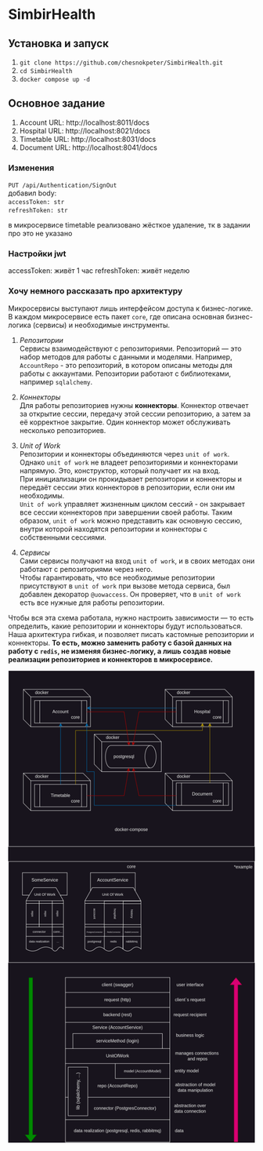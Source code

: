 # SimbirHealth

## Установка и запуск
1. `git clone https://github.com/chesnokpeter/SimbirHealth.git`
2. `cd SimbirHealth`
3. `docker compose up -d`

## Основное задание
1. Account URL: http://localhost:8011/docs
2. Hospital URL: http://localhost:8021/docs
3. Timetable URL: http://localhost:8031/docs
4. Document URL: http://localhost:8041/docs

### Изменения
`PUT /api/Authentication/SignOut` \
    добавил body: \
        `accessToken: str` \
        `refreshToken: str`

в микросервисе timetable реализовано жёсткое удаление, тк в задании про это не указано 

### Настройки jwt
accessToken: живёт 1 час
refreshToken: живёт неделю

### Хочу немного рассказать про архитектуру

Микросервисы выступают лишь интерфейсом доступа к бизнес-логике. В каждом микросервисе есть пакет `core`, где описана основная бизнес-логика (сервисы) и необходимые инструменты.

1. *Репозитории* \
    Сервисы взаимодействуют с репозиториями. Репозиторий — это набор методов для работы с данными и моделями. Например, `AccountRepo` - это репозиторий, в котором описаны методы для работы с аккаунтами. Репозитории работают с библиотеками, например `sqlalchemy`.

2. *Коннекторы* \
    Для работы репозиториев нужны **коннекторы**. Коннектор отвечает за открытие сессии, передачу этой сессии репозиторию, а затем за её корректное закрытие. Один коннектор может обслуживать несколько репозиториев.

3. *Unit of Work* \
    Репозитории и коннекторы объединяются через `unit of work`. Однако `unit of work` не владеет репозиториями и коннекторами напрямую. Это, конструктор, который получает их на вход.  
    При инициализации он прокидывает репозитории и коннекторы и передаёт сессии этих коннекторов в репозитории, если они им необходимы.  
    `Unit of work` управляет жизненным циклом сессий - он закрывает все сессии коннекторов при завершении своей работы. Таким образом, `unit of work` можно представить как основную сессию, внутри которой находятся репозитории и коннекторы с собственными сессиями.

4. *Сервисы* \
    Сами сервисы получают на вход `unit of work`, и в своих методах они работают с репозиториями через него.  
    Чтобы гарантировать, что все необходимые репозитории присутствуют в `unit of work` при вызове метода сервиса, был добавлен декоратор `@uowaccess`. Он проверяет, что в `unit of work` есть все нужные для работы репозитории.

Чтобы вся эта схема работала, нужно настроить зависимости — то есть определить, какие репозитории и коннекторы будут использоваться.  
Наша архитектура гибкая, и позволяет писать кастомные репозитории и коннекторы. **То есть, можно заменить работу с базой данных на работу с `redis`, не изменяя бизнес-логику, а лишь создав новые реализации репозиториев и коннекторов в микросервисе.**


![architecture](architecture.png)